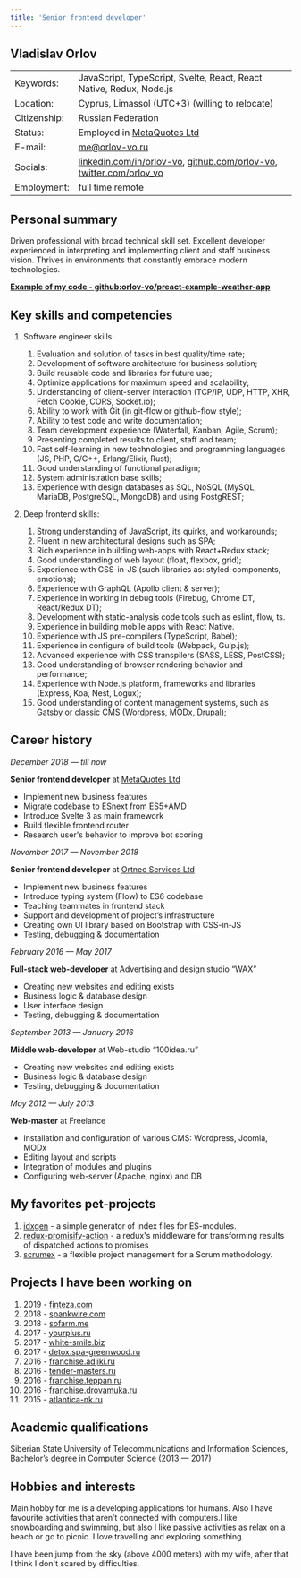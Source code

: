 ```yaml
---
title: 'Senior frontend developer'
---
```


## Vladislav Orlov

|              |                                                                                        |
| ------------ | -------------------------------------------------------------------------------------- |
| Keywords:    | JavaScript, TypeScript, Svelte, React, React Native, Redux, Node.js                    |
| Location:    | Cyprus, Limassol (UTC+3) (willing to relocate)                                         |
| Citizenship: | Russian Federation                                                                     |
| Status:      | Employed in [MetaQuotes Ltd](https://www.metaquotes.net/en)                            |
| E-mail:      | [me@orlov-vo.ru](mailto:me@orlov-vo.ru)                                                |
| Socials:     | [linkedin.com/in/orlov-vo][li], [github.com/orlov-vo][gh], [twitter.com/orlov_vo][tw]  |
| Employment:  | full time remote                                                                       |

## Personal summary

Driven professional with broad technical skill set. Excellent developer experienced in interpreting
and implementing client and staff business vision. Thrives in environments that constantly embrace
modern technologies.

[**Example of my code - github:orlov-vo/preact-example-weather-app**](https://github.com/orlov-vo/preact-example-weather-app)

## Key skills and competencies

1. Software engineer skills:

    1. Evaluation and solution of tasks in best quality/time rate;
    1. Development of software architecture for business solution;
    1. Build reusable code and libraries for future use;
    1. Optimize applications for maximum speed and scalability;
    1. Understanding of client-server interaction (TCP/IP, UDP, HTTP, XHR, Fetch Cookie, CORS,
       Socket.io);
    1. Ability to work with Git (in git-flow or github-flow style);
    1. Ability to test code and write documentation;
    1. Team development experience (Waterfall, Kanban, Agile, Scrum);
    1. Presenting completed results to client, staff and team;
    1. Fast self-learning in new technologies and programming languages (JS, PHP, C/C++,
       Erlang/Elixir, Rust);
    1. Good understanding of functional paradigm;
    1. System administration base skills;
    1. Experience with design databases as SQL, NoSQL (MySQL, MariaDB, PostgreSQL, MongoDB) and
       using PostgREST;

1. Deep frontend skills:
    1. Strong understanding of JavaScript, its quirks, and workarounds;
    1. Fluent in new architectural designs such as SPA;
    1. Rich experience in building web-apps with React+Redux stack;
    1. Good understanding of web layout (float, flexbox, grid);
    1. Experience with CSS-in-JS (such libraries as: styled-components, emotions);
    1. Experience with GraphQL (Apollo client & server);
    1. Experience in working in debug tools (Firebug, Chrome DT, React/Redux DT);
    1. Development with static-analysis code tools such as eslint, flow, ts.
    1. Experience in building mobile apps with React Native.
    1. Experience with JS pre-compilers (TypeScript, Babel);
    1. Experience in configure of build tools (Webpack, Gulp.js);
    1. Advanced experience with CSS transpilers (SASS, LESS, PostCSS);
    1. Good understanding of browser rendering behavior and performance;
    1. Experience with Node.js platform, frameworks and libraries (Express, Koa, Nest, Logux);
    1. Good understanding of content management systems, such as Gatsby or classic CMS (Wordpress,
       MODx, Drupal);

## Career history

_December 2018 — till now_

**Senior frontend developer** at [MetaQuotes Ltd](https://www.metaquotes.net/en)

-   Implement new business features
-   Migrate codebase to ESnext from ES5+AMD
-   Introduce Svelte 3 as main framework
-   Build flexible frontend router
-   Research user's behavior to improve bot scoring

_November 2017 — November 2018_

**Senior frontend developer** at [Ortnec Services Ltd](https://en.ortnec.com/en)

-   Implement new business features
-   Introduce typing system (Flow) to ES6 codebase
-   Teaching teammates in frontend stack
-   Support and development of project’s infrastructure
-   Creating own UI library based on Bootstrap with CSS-in-JS
-   Testing, debugging & documentation

_February 2016 — May 2017_

**Full-stack web-developer** at Advertising and design studio “WAX”

-   Creating new websites and editing exists
-   Business logic & database design
-   User interface design
-   Testing, debugging & documentation

_September 2013 — January 2016_

**Middle web-developer** at Web-studio “100idea.ru”

-   Creating new websites and editing exists
-   Business logic & database design
-   Testing, debugging & documentation

_May 2012 — July 2013_

**Web-master** at Freelance

-   Installation and configuration of various CMS: Wordpress, Joomla, MODx
-   Editing layout and scripts
-   Integration of modules and plugins
-   Configuring web-server (Apache, nginx) and DB

## My favorites pet-projects

1. [idxgen](https://github.com/orlov-vo/idxgen) - a simple generator of index files for ES-modules.
2. [redux-promisify-action](https://github.com/orlov-vo/redux-promisify-action) - a redux's
   middleware for transforming results of dispatched actions to promises
3. [scrumex](https://github.com/orlov-vo/scrumex/tree/develop) - a flexible project management for a
   Scrum methodology.

## Projects I have been working on

1. 2019 - [finteza.com](https://finteza.com/)
1. 2018 - [spankwire.com](https://spankwire.com/)
1. 2018 - [sofarm.me](https://sofarm.me/)
1. 2017 - [yourplus.ru](http://yourplus.ru/)
1. 2017 - [white-smile.biz](https://white-smile.biz/)
1. 2017 - [detox.spa-greenwood.ru](http://detox.spa-greenwood.ru/)
1. 2016 - [franchise.adjiki.ru](http://franchise.adjiki.ru/)
1. 2016 - [tender-masters.ru](http://tender-masters.ru/)
1. 2016 - [franchise.teppan.ru](http://franchise.teppan.ru/)
1. 2016 - [franchise.drovamuka.ru](http://franchise.drovamuka.ru/)
1. 2015 - [atlantica-nk.ru](http://atlantica-nk.ru/)

## Academic qualifications

Siberian State University of Telecommunications and Information Sciences, Bachelor’s degree in
Computer Science (2013 — 2017)

## Hobbies and interests

Main hobby for me is a developing applications for humans. Also I have favourite activities that
aren’t connected with computers.I like snowboarding and swimming, but also I like passive activities
as relax on a beach or go to picnic. I love travelling and exploring something.

I have been jump from the sky (above 4000 meters) with my wife, after that I think I don't scared by
difficulties.

[li]: https://linkedin.com/in/orlov-vo/
[gh]: https://github.com/orlov-vo
[tw]: https://twitter.com/orlov_vo
